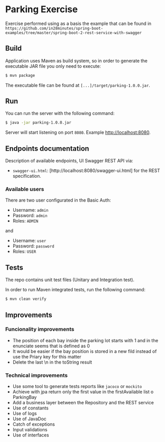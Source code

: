 # Parking Exercise

Exercise performed using as a basis the example that can be found in `https://github.com/in28minutes/spring-boot-examples/tree/master/spring-boot-2-rest-service-with-swagger`

## Build

Application uses Maven as build system, so in order to generate the executable JAR file you only need to execute:

```bash
$ mvn package
```

The executable file can be found at `[...]/target/parking-1.0.0.jar`.


## Run

You can run the server with the following command:

```bash
$ java -jar parking-1.0.0.jar
```

Server will start listening on port `8080`. Example [http://localhost:8080]().

## Endpoints documentation

Description of available endpoints, UI Swagger REST API via:

* `swagger-ui.html`: [http://localhost:8080/swagger-ui.html] for the REST specification.

### Available users

There are two user configurated in the Basic Auth:

* Username: `admin`
* Password: `admin`
* Roles: `ADMIN`

and 

* Username: `user`
* Password: `password`
* Roles: `USER`


## Tests

The repo contains unit test files (Unitary and Integration test). 

In order to run Maven integrated tests, run the following command:

```bash
$ mvn clean verify
```

## Improvements

### Funcionality improvements

* The position of each bay inside the parking lot starts with 1 and in the enunciate seems that is defined as 0
* It would be easier if the bay position is stored in a new fild instead of use the Priary key for this matter
* Delete the last \n in the toString result



### Technical improvements

* Use some tool to generate tests reports like `jacoco` or `mockito`
* Achieve with jpa return only the first value in the firstAvailable list o ParkingBay
* Add a business layer between the Repository and the REST service
* Use of constants
* Use of logs
* Use of JavaDoc
* Catch of exceptions
* Input validations
* Use of interfaces


